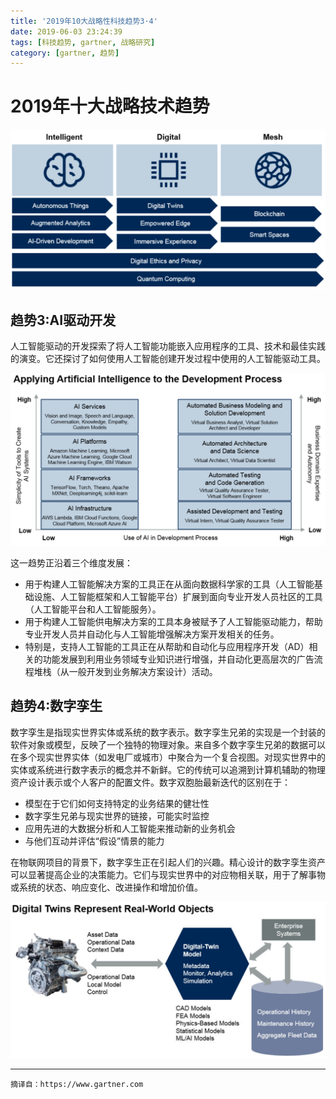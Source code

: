 ```yaml
---
title: '2019年10大战略性科技趋势3·4'
date: 2019-06-03 23:24:39
tags: [科技趋势, gartner, 战略研究]
category: [gartner, 趋势]
---
```


# 2019年十大战略技术趋势

![](https://raw.githubusercontent.com/imonce/imgs/master/20190527105918.png)

## 趋势3:AI驱动开发

人工智能驱动的开发探索了将人工智能功能嵌入应用程序的工具、技术和最佳实践的演变。它还探讨了如何使用人工智能创建开发过程中使用的人工智能驱动工具。

![](https://raw.githubusercontent.com/imonce/imgs/master/20190603231505.png)

这一趋势正沿着三个维度发展：

- 用于构建人工智能解决方案的工具正在从面向数据科学家的工具（人工智能基础设施、人工智能框架和人工智能平台）扩展到面向专业开发人员社区的工具（人工智能平台和人工智能服务）。
- 用于构建人工智能供电解决方案的工具本身被赋予了人工智能驱动能力，帮助专业开发人员并自动化与人工智能增强解决方案开发相关的任务。
- 特别是，支持人工智能的工具正在从帮助和自动化与应用程序开发（AD）相关的功能发展到利用业务领域专业知识进行增强，并自动化更高层次的广告流程堆栈（从一般开发到业务解决方案设计）活动。

## 趋势4:数字孪生

数字孪生是指现实世界实体或系统的数字表示。数字孪生兄弟的实现是一个封装的软件对象或模型，反映了一个独特的物理对象。来自多个数字孪生兄弟的数据可以在多个现实世界实体（如发电厂或城市）中聚合为一个复合视图。对现实世界中的实体或系统进行数字表示的概念并不新鲜。它的传统可以追溯到计算机辅助的物理资产设计表示或个人客户的配置文件。数字双胞胎最新迭代的区别在于：

- 模型在于它们如何支持特定的业务结果的健壮性
- 数字孪生兄弟与现实世界的链接，可能实时监控
- 应用先进的大数据分析和人工智能来推动新的业务机会
- 与他们互动并评估“假设”情景的能力

在物联网项目的背景下，数字孪生正在引起人们的兴趣。精心设计的数字孪生资产可以显著提高企业的决策能力。它们与现实世界中的对应物相关联，用于了解事物或系统的状态、响应变化、改进操作和增加价值。

![](https://raw.githubusercontent.com/imonce/imgs/master/20190603232249.png)

---

	摘译自：https://www.gartner.com